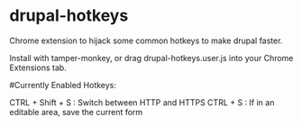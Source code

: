 drupal-hotkeys
==============

Chrome extension to hijack some common hotkeys to make drupal faster.

Install with tamper-monkey, or drag drupal-hotkeys.user.js into your Chrome Extensions tab.

#Currently Enabled Hotkeys:

CTRL + Shift + S : Switch between HTTP and HTTPS
CTRL + S : If in an editable area, save the current form
